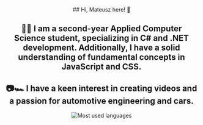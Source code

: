 <center>
## Hi, Mateusz here! 👋

## 🧑‍🎓 I am a second-year Applied Computer Science student, specializing in C# and .NET development. Additionally, I have a solid understanding of fundamental concepts in JavaScript and CSS.
## 📷🏎️ I have a keen interest in creating videos and a passion for automotive engineering and cars.
![Most used languages](https://github-readme-stats.vercel.app/api/top-langs/?username=matek10000&theme=tokyonight&show_icons=true&hide_border=false&layout=compact)
</center>
<!--
**matek10000/matek10000** is a ✨ _special_ ✨ repository because its `README.md` (this file) appears on your GitHub profile.

Here are some ideas to get you started:

- 🔭 I’m currently working on ...
- 🌱 I’m currently learning ...
- 👯 I’m looking to collaborate on ...
- 🤔 I’m looking for help with ...
- 💬 Ask me about ...
- 📫 How to reach me: ...
- 😄 Pronouns: ...
- ⚡ Fun fact: ...
-->

